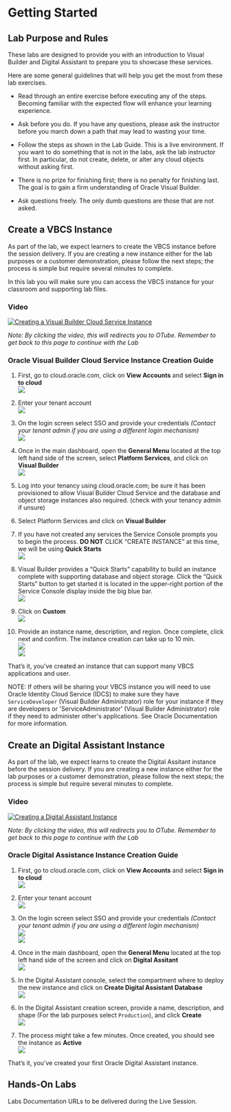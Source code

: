 # Getting Started

## Lab Purpose and Rules

These labs are designed to provide you with an introduction to Visual Builder and Digital Assistant to prepare you to showcase these services.

Here are some general guidelines that will help you get the most from
these lab exercises.

  - Read through an entire exercise before executing any of the steps.
    Becoming familiar with the expected flow will enhance your learning
    experience.

  - Ask before you do. If you have any questions, please ask the
    instructor before you march down a path that may lead to wasting
    your time.

  - Follow the steps as shown in the Lab Guide. This is a live
    environment. If you want to do something that is not in the labs,
    ask the lab instructor first. In particular, do not create, delete,
    or alter any cloud objects without asking first.

  - There is no prize for finishing first; there is no penalty for
    finishing last. The goal is to gain a firm understanding of Oracle
    Visual Builder.

  - Ask questions freely. The only dumb questions are those that are not
    asked.


## Create a VBCS Instance

As part of the lab, we expect learners to create the VBCS instance before the session delivery.
If you are creating a new instance either for the lab purposes or a customer demonstration, please follow the next steps; the process is simple but require several minutes to complete.

In this lab you will make sure you can access the VBCS instance for your classroom and supporting lab files.


### Video


[![Creating a Visual Builder Cloud Service Instance](./media/playback_creating_instance_vbcs.png)](https://otube.oracle.com/media/Oracle+Sales+and+Partner+Academy+-+AppDev+Virtual+Workshop/1_xryvhe4k)

*Note: By clicking the video, this will redirects you to OTube. Remember to get back to this page to continue with the Lab*


### Oracle Visual Builder Cloud Service Instance Creation Guide

1. First, go to cloud.oracle.com, click on **View Accounts** and select **Sign in to cloud**
<br>![](./media/cloudoracle.png)

2. Enter your tenant account
<br>![](./media/tenant.png)

1. On the login screen select SSO and provide your credentials *(Contact your tenant admin if you are using a different login mechanism)*
<br>![](./media/credentials_2.png)

1. Once in the main dashboard, open the **General Menu** located at the top left hand side of the screen, select **Platform Services**, and click on **Visual Builder**
<br>![](./media/vb_dashboard.png)

1. Log into your tenancy using cloud.oracle.com; be sure it has been provisioned to allow Visual Builder Cloud Service and the database and object storage instances also required.  (check with your tenancy admin if unsure)
   
2. Select Platform Services and click on **Visual Builder**


3. If you have not created any services the Service Console prompts you to begin the process.
**DO NOT** CLICK “CREATE INSTANCE” at this time, we will be using **Quick Starts**
<br>![](./media/image_a_11.png)


1. Visual Builder provides a “Quick Starts” capability to build an instance complete with supporting database and object storage. Click the “Quick Starts” button to get started it is located in the upper-right portion of the Service Console display inside the big blue bar.
<br>![](./media/image_a_13.png)


1. Click on **Custom**
<br>![](./media/vbcs_instance_custom.png)

1. Provide an instance name, description, and region. Once complete, click next and confirm. The instance creation can take up to 10 min.
<br>![](./media/vbcs_instance_data.png)
<br>![](./media/vbcs_instance_creation.png)

That’s it, you’ve created an instance that can support many VBCS applications and user.


NOTE:
If others will be sharing your VBCS instance you will need to use Oracle Identity Cloud Service (IDCS)
to make sure they have `ServiceDeveloper` (Visual Builder Administrator) role for your instance if they are developers or 'ServiceAdministrator' (Visual Builder Administrator) role if they need to administer other's applications. 
See Oracle Documentation for more information.


## Create an Digital Assistant Instance

As part of the lab, we expect learns to create the Digital Assitant instance before the session delivery.
If you are creating a new instance either for the lab purposes or a customer demonstration, please follow the next steps; the process is simple but require several minutes to complete.

### Video


[![Creating a Digital Assistant Instance](./media/playback_creating_instance_oda.png)](https://otube.oracle.com/media/Oracle+Sales+and+Partner+Academy+-+AppDev+Virtual+Workshop+-+Creating+an+ODA+Instance/1_ee3m2ce9)

*Note: By clicking the video, this will redirects you to OTube. Remember to get back to this page to continue with the Lab*


### Oracle Digital Assistance Instance Creation Guide

1. First, go to cloud.oracle.com, click on **View Accounts** and select **Sign in to cloud**
<br>![](./media/cloudoracle.png)

1. Enter your tenant account
<br>![](./media/tenant.png)

1. On the login screen select SSO and provide your credentials *(Contact your tenant admin if you are using a different login mechanism)*
<br>![](./media/credentials.png)
<br>![](./media/credentials_2.png)

1. Once in the main dashboard, open the **General Menu** located at the top left hand side of the screen and click on **Digital Assitant**
<br>![](./media/creating_oda_1.png)

1. In the Digital Assistant console, select the compartment where to deploy the new instance and click on **Create Digital Assistant Database**
<br>![](./media/creating_oda2.png)

1. In the Digital Assistant creation screen, provide a name, description, and shape (For the lab purposes select `Production`), and click **Create**
<br>![](./media/creating_oda_3.png)

1. The process might take a few minutes. Once created, you should see the instance as **Active**
<br>![](./media/creating_oda_4.png)


That’s it, you’ve created your first Oracle Digital Assistant instance.

## Hands-On Labs

Labs Documentation URLs to be delivered during the Live Session.

